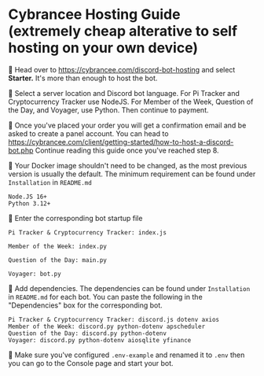 # Cybrancee Hosting Guide (extremely cheap alterative to self hosting on your own device)

🔹 Head over to https://cybrancee.com/discord-bot-hosting and select **Starter.**
It's more than enough to host the bot. 

🔹 Select a server location and Discord bot language. For Pi Tracker and Cryptocurrency Tracker use NodeJS. For Member of the Week, Question of the Day, and Voyager, use Python. Then continue to payment.

🔹 Once you've placed your order you will get a confirmation email and be asked to create a panel account. You can head to https://cybrancee.com/client/getting-started/how-to-host-a-discord-bot.php
Continue reading this guide once you've reached step 8. 

🔹 Your Docker image shouldn't need to be changed, as the most previous version is usually the default. The minimum requirement can be found under `Installation` in `README.md`
```
Node.JS 16+ 
Python 3.12+
```


🔹 Enter the corresponding bot startup file
```
Pi Tracker & Cryptocurrency Tracker: index.js

Member of the Week: index.py

Question of the Day: main.py

Voyager: bot.py
```

🔹 Add dependencies. The dependencies can be found under `Installation` in `README.md` for each bot. You can paste the following in the "Dependencies" box for the corresponding bot.

```
Pi Tracker & Cryptocurrency Tracker: discord.js dotenv axios
Member of the Week: discord.py python-dotenv apscheduler
Question of the Day: discord.py python-dotenv
Voyager: discord.py python-dotenv aiosqlite yfinance
```

🔹 Make sure you've configured `.env-example` and renamed it to `.env` then you can go to the Console page and start your bot.